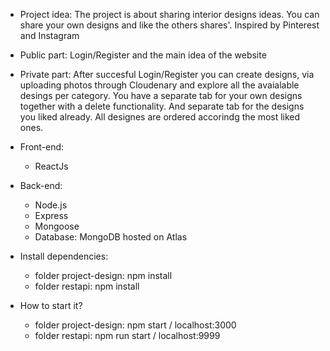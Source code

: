 -  Project idea: The project is about sharing interior designs ideas. 
You can share your own designs and like the others shares'.
Inspired by Pinterest and Instagram

- Public part: Login/Register and the main idea of the website
- Private part: After succesful Login/Register you can create designs, via uploading photos through Cloudenary and explore all the avaialable desings per category. You have a separate tab for your own designs together with a delete functionality. And separate tab for the designs you liked already. All designes are ordered accorindg the most liked ones.

- Front-end:
   - ReactJs
- Back-end: 
   - Node.js
   - Express
   - Mongoose
   - Database: MongoDB hosted on Atlas

- Install dependencies:
   - folder project-design: npm install
   - folder restapi: npm install

- How to start it?
   - folder project-design: npm start / localhost:3000
   - folder restapi: npm run start / localhost:9999





